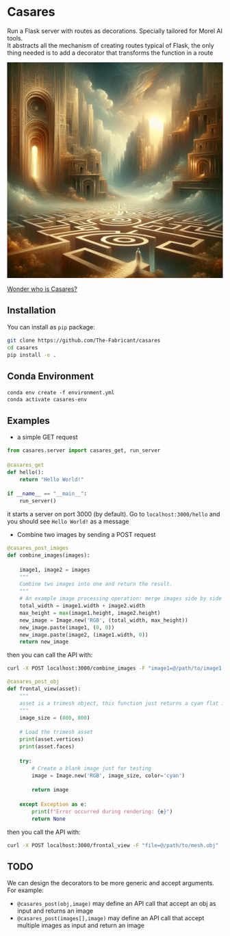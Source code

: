 # Casares

Run a Flask server with routes as decorations. Specially tailored for Morel AI tools.  
It abstracts all the mechanism of creating routes typical of Flask, the only thing needed is to add a decorator that transforms the function in a route

![Casares](/images/casares.jpg)

[Wonder who is Casares?](https://en.wikipedia.org/wiki/Adolfo_Bioy_Casares)


## Installation

You can install as `pip` package:

```bash
git clone https://github.com/The-Fabricant/casares
cd casares
pip install -e .
```



## Conda Environment
```
conda env create -f environment.yml
conda activate casares-env
```

## Examples

- a simple GET request

```python
from casares.server import casares_get, run_server

@casares_get
def hello():
    return "Hello World!"

if __name__ == "__main__":
    run_server()
```

it starts a server on port 3000 (by default). Go to `localhost:3000/hello` and you should see `Hello World!` as a message

- Combine two images by sending a POST request

```python
@casares_post_images
def combine_images(images):

    image1, image2 = images
    """
    Combine two images into one and return the result.
    """
    # An example image processing operation: merge images side by side
    total_width = image1.width + image2.width
    max_height = max(image1.height, image2.height)
    new_image = Image.new('RGB', (total_width, max_height))
    new_image.paste(image1, (0, 0))
    new_image.paste(image2, (image1.width, 0))
    return new_image
```

then you can call the API with:

```bash
curl -X POST localhost:3000/combine_images -F "image1=@/path/to/image1.png" -F "image2=@/path/to/image2.png" --output "/path/to/output.jpg"
```

```python
@casares_post_obj
def frontal_view(asset):
    """
    asset is a trimesh object, this function just returns a cyan flat image
    """
    image_size = (800, 800)

    # Load the trimesh asset
    print(asset.vertices)
    print(asset.faces)
    
    try:
        # Create a blank image just for testing
        image = Image.new('RGB', image_size, color='cyan')

        return image

    except Exception as e:
        print(f"Error occurred during rendering: {e}")
        return None
```

then you call the API with:
```bash
curl -X POST localhost:3000/frontal_view -F "file=@/path/to/mesh.obj" --output "/path/to/output.png"
```

## TODO

We can design the decorators to be more generic and accept arguments. For example:  
- `@casares_post(obj,image)` may define an API call that accept an obj as input and returns an image
- `@casares_post(images[],image)` may define an API call that accept multiple images as input and return an image